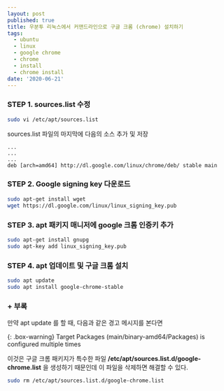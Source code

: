 ```yaml
---
layout: post
published: true
title: 우분투 리눅스에서 커맨드라인으로 구글 크롬 (chrome) 설치하기
tags:
  - ubuntu
  - linux
  - google chrome
  - chrome
  - install
  - chrome install
date: '2020-06-21'
---
```

### STEP 1. sources.list 수정
```bash
sudo vi /etc/apt/sources.list
```
sources.list 파일의 마지막에 다음의 소스 추가 및 저장
```
...
...
...
deb [arch=amd64] http://dl.google.com/linux/chrome/deb/ stable main
```  
   
  
### STEP 2. Google signing key 다운로드
```bash
sudo apt-get install wget
wget https://dl.google.com/linux/linux_signing_key.pub
```  
  
  
### STEP 3. apt 패키지 매니저에 google 크롬 인증키 추가
```bash
sudo apt-get install gnupg
sudo apt-key add linux_signing_key.pub
```  
  
  
### STEP 4. apt 업데이트 및 구글 크롬 설치

```bash
sudo apt update
sudo apt install google-chrome-stable
```  
  
  
### + 부록
만약 apt update 를 할 때, 다음과 같은 경고 메시지를 본다면  

{: .box-warning} 
Target Packages (main/binary-amd64/Packages) is configured multiple times  
  
이것은 구글 크롬 패키지가 특수한 파일 **/etc/apt/sources.list.d/google-chrome.list** 을 생성하기 때문인데 이 파일을 삭제하면 해결할 수 있다.
```bash
sudo rm /etc/apt/sources.list.d/google-chrome.list
```  
  
  


